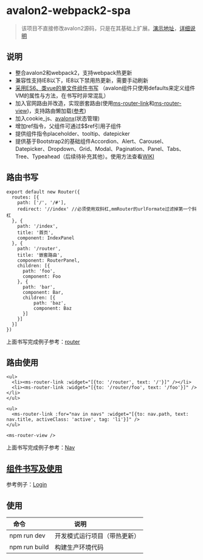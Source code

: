 # avalon2-webpack2-spa
>该项目不直接修改avalon2源码，只是在其基础上扩展。[演示地址](https://hmhao.github.io/avalon2-webpack2-spa/)，[详细说明](https://github.com/hmhao/avalon2-webpack2-spa/wiki)

## 说明
* 整合avalon2和webpack2，支持webpack热更新
* 兼容性支持IE8以下，IE8以下禁用热更新，需要手动刷新
* [采用ES6、类vue的单文件组件书写](#component)
（avalon组件只使用defaults来定义组件VM的属性与方法，在书写时非常混乱）
* 加入官网路由并改造，实现嵌套路由(使用[ms-router-link](https://github.com/hmhao/avalon2-webpack2-spa/blob/master/src/router/base/components/link.js)和[ms-router-view](https://github.com/hmhao/avalon2-webpack2-spa/blob/master/src/router/base/components/view.js))，支持路由懒加载([参考](https://github.com/hmhao/avalon2-webpack2-spa/blob/master/src/router/index.js))
* 加入cookie_js、[avalonx](https://github.com/hmhao/avalonx)(状态管理)
* 增加ref指令，父组件可通过$$ref引用子组件
* 提供组件指令placeholder、tooltip、datepicker
* 提供基于Bootstrap2的基础组件Accordion、Alert、Carousel、Datepicker、Dropdown、Grid、Modal、Pagination、Panel、Tabs、Tree、Typeahead（后续待补充其他）。使用方法查看[WIKI](https://github.com/hmhao/avalon2-webpack2-spa/wiki/%E7%BB%84%E4%BB%B6)

## 路由书写
```
export default new Router({
  routes: [{
    path: ['/', '/#'],
    redirect: '//index' //必须使用双斜杠,mmRouter的urlFormate过滤掉第一个斜杠
  }, {
    path: '/index',
    title: '首页',
    component: IndexPanel
  }, {
    path: '/router',
    title: '嵌套路由',
    component: RouterPanel,
    children: [{ 
      path: 'foo', 
      component: Foo 
    }, { 
      path: 'bar', 
      component: Bar,  
      children: [{ 
          path: 'baz', 
          component: Baz 
      }]
    }]
  }]
})
```
上面书写完成例子参考：[router](https://github.com/hmhao/avalon2-webpack2-spa/blob/master/src/router/index.js)

## 路由使用
```
<ul>
  <li><ms-router-link :widget="[{to: '/router', text: '/'}]" /></li>
  <li><ms-router-link :widget="[{to: '/router/foo', text: '/foo'}]" /></li>
</ul>

<ul>
  <ms-router-link :for="nav in navs" :widget="[{to: nav.path, text: nav.title, activeClass: 'active', tag: 'li'}]" />
</ul>

<ms-router-view />
```
上面书写完成例子参考：[Nav](https://github.com/hmhao/avalon2-webpack2-spa/blob/master/src/components/Nav.js)

## [组件书写及使用](https://github.com/hmhao/avalon2-webpack2-spa/wiki/%E7%BB%84%E4%BB%B6)

参考例子：[Login](https://github.com/hmhao/avalon2-webpack2-spa/blob/master/src/components/dialog/Login.js)


## 使用
| 命令             | 说明                         |
| ---------------- | ---------------------------- |
| npm run dev      | 开发模式运行项目（带热更新） |
| npm run build    | 构建生产环境代码             |
